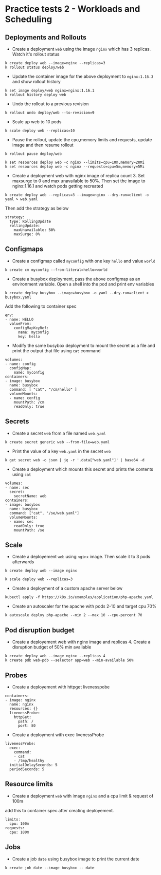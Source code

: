 # Practice tests 2 - Workloads and Scheduling

## Deployments and Rollouts

* Create a deployment `web` using the image `nginx` which has 3 replicas. Watch it's rollout status

```
k create deploy web --image=nginx --replicas=3
k rollout status deploy/web
```

* Update the container image for the above deployment to `nginx:1.16.3` and show rollout history

```
k set image deploy/web nginx=nginx:1.16.1
k rollout history deploy web
```

* Undo the rollout to a previous revision

```
k rollout undo deploy/web --to-revision=9
```

* Scale up web to 10 pods

```
k scale deploy web --replicas=10
```

* Pause the rollout, update the cpu,memory limits and requests, update image and then resume rollout

```
k rollout pause deploy/web
```

```
k set resources deploy web -c nginx --limits=cpu=10m,memory=20Mi
k set resources deploy web -c nginx --requests=cpu=5m,memory=5Mi
```

* Create a deployment web with nginx image of replica count 3. Set maxsurge to 0 and max unavailable to 50%.
Then set the image to nginx:1.16.1 and watch pods getting recreated

```
k create deploy web --replicas=3 --image=nginx --dry-run=client -o yaml > web.yaml
```

Then add the strategy as below

```
strategy:
  type: RollingUpdate
  rollingUpdate:
    maxUnavailable: 50%
    maxSurge: 0%
```

## Configmaps

* Create a configmap called `myconfig` with one key `hello`  and value `world`

```
k create cm myconfig --from-literal=hello=world
```

* Create a busybox deployment, pass the above configmap as an environment variable.
Open a shell into the pod and print env variables

```
k create deploy busybox --image=busybox -o yaml --dry-run=client > busybox.yaml
```

Add the following to container spec

```
env:
- name: HELLO
  valueFrom: 
    configMapKeyRef:
      name: myconfig
      key: hello
```


* Modify the same busybox deployment to mount the secret as a file and
print the output that file using `cat` command

```
volumes:
- name: config
  configMap:
    name: myconfig
containers:
- image: busybox
  name: busybox
  command: [ "cat", "/cm/hello" ]
  volumeMounts:
  - name: config
    mountPath: /cm
    readOnly: true
```

## Secrets

* Create a secret `web` from a file named `web.yaml`

```
k create secret generic web --from-file=web.yaml
```

* Print the value of a key `web.yaml` in the secret `web`

```
k get secret web -o json | jq -r '.data["web.yaml"]' | base64 -d
```

* Create a deployment which mounts this secret and prints the contents using `cat`

```
volumes:
- name: sec
  secret:
    secretName: web
containers:
- image: busybox
  name: busybox
  command: ["cat", "/se/web.yaml"]
  volumeMounts:
  - name: sec
    readOnly: true
    mountPath: /se
```

## Scale

* Create a deployement `web` using `nginx` image. Then scale it to 3 pods afterwards

```
k create deploy web --image nginx
```

```
k scale deploy web --replicas=3
```

* Create a deployment of a custom apache server below
```
kubectl apply -f https://k8s.io/examples/application/php-apache.yaml
```

* Create an autoscaler for the apache with pods 2-10 and target cpu 70%

```
k autoscale deploy php-apache --min 2 --max 10 --cpu-percent 70
```

## Pod disruption budget

* Create a deployement web with nginx image and replicas 4.
Create a disruption budget of 50% min available

```
k create deploy web --image nginx --replicas 4
k create pdb web-pdb --selector app=web --min-available 50%
```

## Probes

* Create a deployement with httpget livenesspobe

```
containers:
- image: nginx
  name: nginx
  resources: {}
  livenessProbe:
    httpGet:
      path: /
      port: 80
```

* Create a deployment with exec livenessProbe

```
livenessProbe:
  exec:
    command:
    - cat
    - /tmp/healthy
  initialDelaySeconds: 5
  periodSeconds: 5
```

## Resource limits

* Create a deployment `web` with image `nginx` and a cpu limit & request of 100m

add this to container spec after creating deployement.
```
limits:
  cpu: 100m
requests:
  cpu: 100m
```

## Jobs

* Create a job `date` using busybox image to print the current date

```
k create job date --image busybox -- date
```

